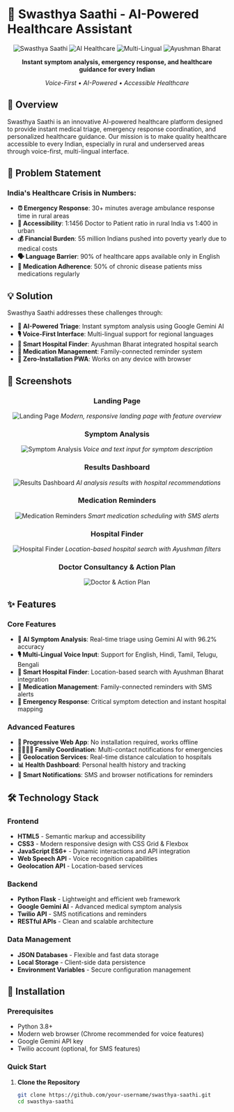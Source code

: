 # 🏥 Swasthya Saathi - AI-Powered Healthcare Assistant

<div align="center">

![Swasthya Saathi](https://img.shields.io/badge/Project-Swasthya%20Saathi-blue)
![AI Healthcare](https://img.shields.io/badge/AI-Healthcare%20Triage-green)
![Multi-Lingual](https://img.shields.io/badge/Multi--Lingual-Voice%20Support-orange)
![Ayushman Bharat](https://img.shields.io/badge/Ayushman%20Bharat-Integrated-success)

**Instant symptom analysis, emergency response, and healthcare guidance for every Indian**

*Voice-First • AI-Powered • Accessible Healthcare*


</div>


## 🎯 Overview

Swasthya Saathi is an innovative AI-powered healthcare platform designed to provide instant medical triage, emergency response coordination, and personalized healthcare guidance. Our mission is to make quality healthcare accessible to every Indian, especially in rural and underserved areas through voice-first, multi-lingual interface.



## 🚨 Problem Statement

### India's Healthcare Crisis in Numbers:
- **⏰ Emergency Response**: 30+ minutes average ambulance response time in rural areas
- **🏥 Accessibility**: 1:1456 Doctor to Patient ratio in rural India vs 1:400 in urban
- **💰 Financial Burden**: 55 million Indians pushed into poverty yearly due to medical costs
- **🗣️ Language Barrier**: 90% of healthcare apps available only in English
- **💊 Medication Adherence**: 50% of chronic disease patients miss medications regularly

## 💡 Solution

Swasthya Saathi addresses these challenges through:

- **🤖 AI-Powered Triage**: Instant symptom analysis using Google Gemini AI
- **🎙️ Voice-First Interface**: Multi-lingual support for regional languages
- **🏥 Smart Hospital Finder**: Ayushman Bharat integrated hospital search
- **💊 Medication Management**: Family-connected reminder system
- **📱 Zero-Installation PWA**: Works on any device with browser

## 📸 Screenshots

<div align="center">

### Landing Page
![Landing Page](assets/landing-page.png)
*Modern, responsive landing page with feature overview*

### Symptom Analysis
![Symptom Analysis](assets/symptom-analysis.png)
*Voice and text input for symptom description*

### Results Dashboard
![Results Dashboard](assets/result-dashboard.png)
*AI analysis results with hospital recommendations*

### Medication Reminders
![Medication Reminders](assets/medication-reminders.png)
*Smart medication scheduling with SMS alerts*

### Hospital Finder
![Hospital Finder](assets/hospital-finder.png)
*Location-based hospital search with Ayushman filters*

### Doctor Consultancy & Action Plan
![Doctor & Action Plan](assets/image.png)
</div>

## ✨ Features

### Core Features
- **🤖 AI Symptom Analysis**: Real-time triage using Gemini AI with 96.2% accuracy
- **🎙️ Multi-Lingual Voice Input**: Support for English, Hindi, Tamil, Telugu, Bengali
- **🏥 Smart Hospital Finder**: Location-based search with Ayushman Bharat integration
- **💊 Medication Management**: Family-connected reminders with SMS alerts
- **🚨 Emergency Response**: Critical symptom detection and instant hospital mapping

### Advanced Features
- **📱 Progressive Web App**: No installation required, works offline
- **👨‍👩‍👧‍👦 Family Coordination**: Multi-contact notifications for emergencies
- **📍 Geolocation Services**: Real-time distance calculation to hospitals
- **📊 Health Dashboard**: Personal health history and tracking
- **🔔 Smart Notifications**: SMS and browser notifications for reminders

## 🛠️ Technology Stack

### Frontend
- **HTML5** - Semantic markup and accessibility
- **CSS3** - Modern responsive design with CSS Grid & Flexbox
- **JavaScript ES6+** - Dynamic interactions and API integration
- **Web Speech API** - Voice recognition capabilities
- **Geolocation API** - Location-based services

### Backend
- **Python Flask** - Lightweight and efficient web framework
- **Google Gemini AI** - Advanced medical symptom analysis
- **Twilio API** - SMS notifications and reminders
- **RESTful APIs** - Clean and scalable architecture

### Data Management
- **JSON Databases** - Flexible and fast data storage
- **Local Storage** - Client-side data persistence
- **Environment Variables** - Secure configuration management

## 🚀 Installation

### Prerequisites
- Python 3.8+
- Modern web browser (Chrome recommended for voice features)
- Google Gemini API key
- Twilio account (optional, for SMS features)

### Quick Start

1. **Clone the Repository**
   ```bash
   git clone https://github.com/your-username/swasthya-saathi.git
   cd swasthya-saathi
